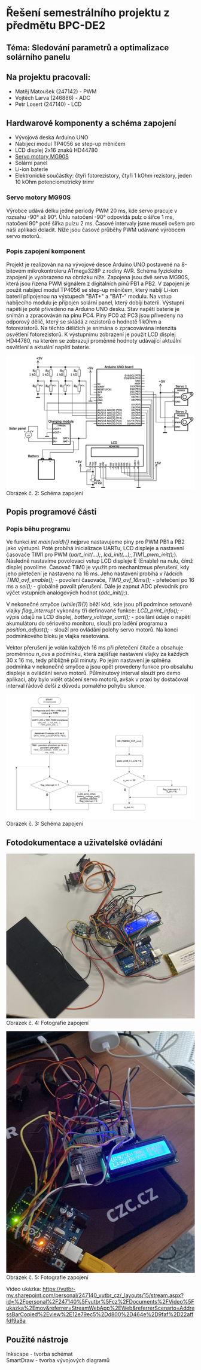 # Řešení semestrálního projektu z předmětu BPC-DE2

## Téma: Sledování parametrů a optimalizace solárního panelu

## Na projektu pracovali: 

* Matěj Matoušek (247142) - PWM
* Vojtěch Larva (246886) - ADC
* Petr Losert (247140) - LCD


## Hardwarové komponenty a schéma zapojení

* Vývojová deska Arduino UNO
* Nabíjecí modul TP4056 se step-up měničem
* LCD displej 2x16 znaků HD44780
* [Servo motory MG90S](#servo)
* Solární panel
* Li-ion baterie
* Elektronické součástky: čtyři fotorezistory, čtyři 1 kOhm rezistory, jeden 10 kOhm potenciometrický trimr


<a name="servo"></a>
### Servo motory MG90S
Výrobce udává délku jedné periody PWM 20 ms, kde servo pracuje v rozsahu -90° až 90°. Úhlu natočení -90° odpovídá pulz o šířce 1 ms, natočení 90° poté šířka pulzu 2 ms. Časové intervaly jsme museli ovšem pro naši aplikaci doladit. Níže jsou časové průběhy PWM udávané výrobcem servo motorů. 



  
### Popis zapojení komponent
Projekt je realizován na na vývojové desce Arduino UNO postavené na 8-bitovém mikrokontroleru ATmega328P z rodiny AVR. Schéma fyzického zapojení je vyobrazeno na obrázku níže. Zapojena jsou dvě serva MG90S, která jsou řízena PWM signálem z digitálních pinů PB1 a PB2. V zapojení je použit nabíjecí modul TP4056 se step-up měničem, který nabíjí Li-ion baterii připojenou na výstupech "BAT+" a "BAT-" modulu. Na vstup nabíjecího modulu je připojen solární panel, který dobíjí baterii. Výstupní napětí je poté přivedeno na Arduino UNO desku. Stav napětí baterie je snímán a zpracováván na pinu PC4. Piny PC0 až PC3 jsou přivedeny na odporový dělič, který se skládá z rezistorů o hodnotě 1 kOhm a fotorezistorů. Na těchto děličích je snímána o zpracovávána intenzita osvětlení fotorezistorů. K výstupnímu zobrazení je použit LCD displej HD44780, na kterém se zobrazují proměnné hodnoty udávající aktuální osvětlení a aktuální napětí baterie.        

  ![Schéma zapojení](Schema_zapojeni.png)
Obrázek č. 2: Schéma zapojení 

## Popis programové části

### Popis běhu programu 
Ve funkci _int main(void){}_ nejprve nastavujeme piny pro PWM PB1 a PB2 jako výstupní. Poté probíhá inicializace UARTu, LCD displeje a nastavení časovače TIM1 pro PWM (_uart_init(...);_, _lcd_init(...);_,_TIM1_pwm_init();_). Následně nastavíme povolovací vstup LCD displeje E (Enable) na nulu, čímž displej povolíme. Časovač TIM0 je využit pro mechanizmus přerušení, kdy jeho přetečení je nastaveno na 16 ms. Jeho nastavení probíhá v řádcích _TIM0_ovf_enable();_ - povolení časovače, _TIM0_ovf_16ms();_ - přetečení po 16 ms a _sei();_ - globálně povolit přerušení. Dále je zapnut ADC převodník pro výčet vstupních analogových hodnot (_adc_init();_).  

V nekonečné smyčce (_while(1){}_) běží kód, kde jsou při podmínce setované vlajky  _flag_interrupt_ vykonány tři definované funkce: _LCD_print_info();_ - výpis údajů na LCD displej, _battery_voltage_uart();_ - posílání údaje o napětí akumulátoru do sériového monitoru, slouží pro ladění programu a _position_adjust();_ - slouží pro ovládání polohy servo motorů. Na konci podmínkového bloku je vlajka resetována.

Vektor přerušení je volán každých 16 ms při přetečení čítače a obsahuje proměnnou _n_ovs_ a podmínku, která zajišťuje nastavení vlajky za každých 30 x 16 ms, tedy přibližně půl minuty. Po jejím nastavení je splněna podmínka v nekonečné smyčce a jsou opět provedeny funkce pro obsaluhu displeje a ovládání servo motorů. Půlminutový interval slouží pro demo aplikaci, aby bylo vidět otáčení servo motorů, avšak v praxi by dostačoval interval řádově delší z důvodu pomalého pohybu slunce.   

![Vývojový diagram funkce main(void)](Vyvojovy_diagram.png)
Obrázek č. 3: Schéma zapojení

## Fotodokumentace a uživatelské ovládání
 ![Obrázek zapojení](Foto_zapojeni.jpg)
Obrázek č. 4: Fotografie zapojení

 ![Obrázek zapojení](Foto_zapojeni2.jpg)
Obrázek č. 5: Fotografie zapojení


Video ukázka: https://vutbr-my.sharepoint.com/personal/247140_vutbr_cz/_layouts/15/stream.aspx?id=%2Fpersonal%2F247140%5Fvutbr%5Fcz%2FDocuments%2FVideo%5Fukazka%2Emov&referrer=StreamWebApp%2EWeb&referrerScenario=AddressBarCopied%2Eview%2E12e79ec5%2Dd800%2D464e%2D9faf%2D22afffdf9a8a

## Použité nástroje 
Inkscape - tvorba schémat  
SmartDraw - tvorba vývojových diagramů 




